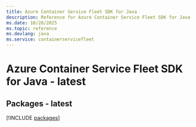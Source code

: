 ```yaml
---
title: Azure Container Service Fleet SDK for Java
description: Reference for Azure Container Service Fleet SDK for Java
ms.date: 10/28/2025
ms.topic: reference
ms.devlang: java
ms.service: containerservicefleet
---
```

# Azure Container Service Fleet SDK for Java - latest
## Packages - latest
[!INCLUDE [packages](container-service-fleet-index.md)]